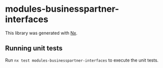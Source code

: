 # modules-businesspartner-interfaces

This library was generated with [Nx](https://nx.dev).

## Running unit tests

Run `nx test modules-businesspartner-interfaces` to execute the unit tests.
